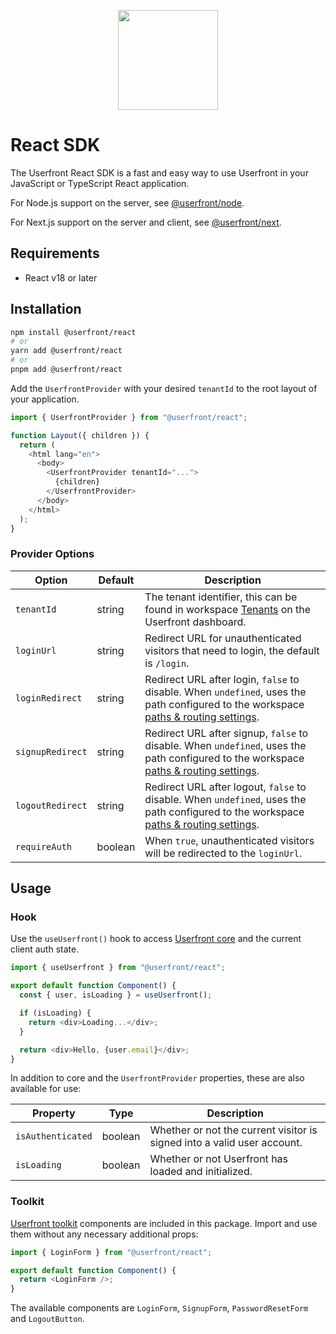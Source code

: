 <p align="center">
  <a href="https://userfront.com">
    <img src="https://github.com/userfront/userfront/logo.png" width="160">
  </a>
</p>

# React SDK

The Userfront React SDK is a fast and easy way to use Userfront in your JavaScript or TypeScript React application.

For Node.js support on the server, see [@userfront/node](https://www.npmjs.com/package/@userfront/node).

For Next.js support on the server and client, see [@userfront/next](https://www.npmjs.com/package/@userfront/next).

## Requirements

- React v18 or later

## Installation

```sh
npm install @userfront/react
# or
yarn add @userfront/react
# or
pnpm add @userfront/react
```

Add the `UserfrontProvider` with your desired `tenantId` to the root layout of your application.

```javascript
import { UserfrontProvider } from "@userfront/react";

function Layout({ children }) {
  return (
    <html lang="en">
      <body>
        <UserfrontProvider tenantId="...">
          {children}
        </UserfrontProvider>
      </body>
    </html>
  );
}
```

### Provider Options

| Option           | Default | Description                                                                                                                                                                   |
| ---------------- | ------- | ----------------------------------------------------------------------------------------------------------------------------------------------------------------------------- |
| `tenantId`       | string  | The tenant identifier, this can be found in workspace [Tenants](https://userfront.com/dashboard/tenants) on the Userfront dashboard.                                          |
| `loginUrl`       | string  | Redirect URL for unauthenticated visitors that need to login, the default is `/login`.                                                                                        |
| `loginRedirect`  | string  | Redirect URL after login, `false` to disable. When `undefined`, uses the path configured to the workspace [paths & routing settings](https://userfront.com/dashboard/paths).  |
| `signupRedirect` | string  | Redirect URL after signup, `false` to disable. When `undefined`, uses the path configured to the workspace [paths & routing settings](https://userfront.com/dashboard/paths). |
| `logoutRedirect` | string  | Redirect URL after logout, `false` to disable. When `undefined`, uses the path configured to the workspace [paths & routing settings](https://userfront.com/dashboard/paths). |
| `requireAuth`    | boolean | When `true`, unauthenticated visitors will be redirected to the `loginUrl`.                                                                                                   |

## Usage

### Hook

Use the `useUserfront()` hook to access [Userfront core](https://www.npmjs.com/package/@userfront/core) and the current client auth state.

```javascript
import { useUserfront } from "@userfront/react";

export default function Component() {
  const { user, isLoading } = useUserfront();

  if (isLoading) {
    return <div>Loading...</div>;
  }

  return <div>Hello, {user.email}</div>;
}
```

In addition to core and the `UserfrontProvider` properties, these are also available for use:

| Property          | Type    | Description                                                             |
| ----------------- | ------- | ----------------------------------------------------------------------- |
| `isAuthenticated` | boolean | Whether or not the current visitor is signed into a valid user account. |
| `isLoading`       | boolean | Whether or not Userfront has loaded and initialized.                    |

### Toolkit

[Userfront toolkit](https://www.npmjs.com/package/@userfront/toolkit) components are included in this package. Import and use them without any necessary additional props:

```javascript
import { LoginForm } from "@userfront/react";

export default function Component() {
  return <LoginForm />;
}
```

The available components are `LoginForm`, `SignupForm`, `PasswordResetForm` and `LogoutButton`.
